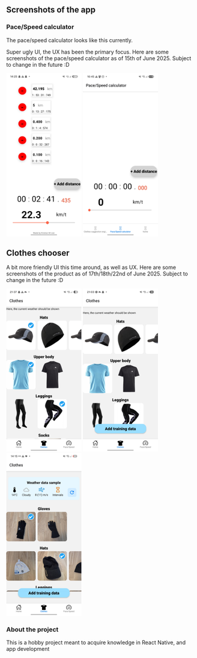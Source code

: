 ## Screenshots of the app
### Pace/Speed calculator
The pace/speed calculator looks like this currently. 

Super ugly UI, the UX has been the primary focus. Here are some screenshots of the pace/speed calculator as of 15th of June 2025. Subject to change in the future :D
<!--![Pace/Speed calculator](assets/project_screenshots/pace_speed_calculator/screenshot_15062025.jpg) -->
<img src="assets/project_screenshots/pace_speed_calculator/screenshot_15062025_1.jpg" alt="Pace/Speed calculator" width="200"/>
<img src="assets/project_screenshots/pace_speed_calculator/screenshot_15062025_2.jpg" alt="Pace/Speed calculator" width="200"/>


## Clothes chooser
A bit more friendly UI this time around, as well as UX. Here are some screenshots of the product as of 17th/18th/22nd of June 2025. Subject to change in the future :D
<!--![Pace/Speed calculator](assets/project_screenshots/pace_speed_calculator/screenshot_15062025.jpg) -->
<img src="assets/project_screenshots/clothes_chooser/screenshot_17062025_1.jpg" alt="Clothes chooser" width="200"/>
<img src="assets/project_screenshots/clothes_chooser/screenshot_18062025_1.jpg" alt="Clothes chooser" width="200"/>
<img src="assets/project_screenshots/clothes_chooser/screenshot_22062025_1.jpg" alt="Clothes chooser" width="200"/>


### About the project
This is a hobby project meant to acquire knowledge in React Native, and app development

